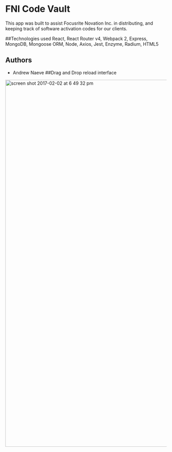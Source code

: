 <h1>FNI Code Vault</h1>

This app was built to assist Focusrite Novation Inc. in distributing, and keeping track of software activation codes for our clients. 

##Technologies used
React, React Router v4, Webpack 2, Express, MongoDB, Mongoose ORM, Node, Axios, Jest, Enzyme, Radium, HTML5

## Authors
- Andrew Naeve
##Drag and Drop reload interface
<img width="1143" alt="screen shot 2017-02-02 at 6 49 32 pm" src="https://cloud.githubusercontent.com/assets/16847584/22577727/5f0fdfda-e978-11e6-9c54-ae435d447e58.png">

